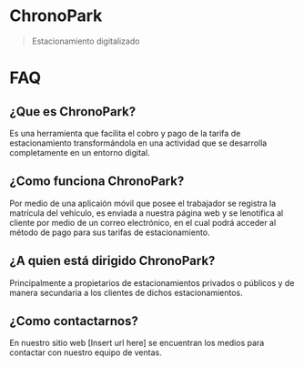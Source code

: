 # ChronoPark
> Estacionamiento digitalizado
# FAQ
## ¿Que es ChronoPark?
Es una herramienta que facilita el cobro y pago de la tarifa de estacionamiento transformándola en una actividad que se desarrolla completamente en un entorno digital.
## ¿Como funciona ChronoPark?
Por medio de una aplicaión móvil que posee el trabajador se registra la matrícula del vehículo, es enviada a nuestra página web y se lenotifica al cliente por medio de un correo electrónico, en el cual podrá acceder al método de pago para sus tarifas de estacionamiento.
## ¿A quien está dirigido ChronoPark?
Principalmente a propietarios de estacionamientos privados o públicos y de manera secundaria a los clientes de dichos estacionamientos.
## ¿Como contactarnos?
En nuestro sitio web [Insert url here] se encuentran los medios para contactar con nuestro equipo de ventas.
